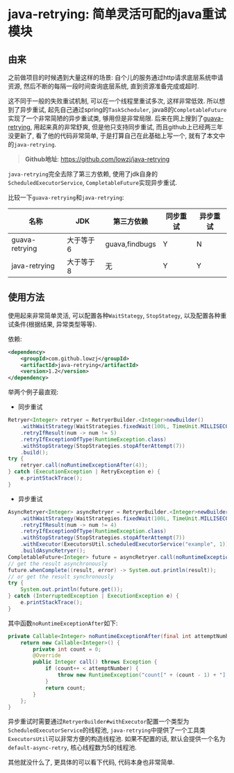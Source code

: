 # java-retrying: 简单灵活可配的java重试模块

## 由来

之前做项目的时候遇到大量这样的场景: 自个儿的服务通过http请求底层系统申请资源, 然后不断的每隔一段时间查询底层系统, 直到资源准备完成或超时.

这不同于一般的失败重试机制, 可以在一个线程里重试多次, 这样非常低效. 所以想到了异步重试, 起先自己通过spring的`TaskScheduler`, java8的`CompletableFuture`实现了一个非常简陋的异步重试类, 够用但是非常局限. 后来在网上搜到了[guava-retrying](https://github.com/rholder/guava-retrying), 用起来真的非常舒爽, 但是他只支持同步重试, 而且github上已经两三年没更新了, 看了他的代码非常简单, 于是打算自己在此基础上写一个, 就有了本文中的`java-retrying`.

> **Github地址**: https://github.com/lowzj/java-retrying

`java-retrying`完全去除了第三方依赖, 使用了jdk自身的`ScheduledExecutorService`, `CompletableFuture`实现异步重试.

比较一下`guava-retrying`和`java-retrying`:

名称 | JDK | 第三方依赖 | 同步重试 | 异步重试
---- | --- | ---- | -------- | --------
guava-retrying | 大于等于6 | guava,findbugs | Y | N
java-retrying | 大于等于8 | 无 | Y | Y

## 使用方法

使用起来非常简单灵活, 可以配置各种`WaitStategy`, `StopStategy`, 以及配置各种重试条件(根据结果, 异常类型等等).

依赖:

```xml
<dependency>
    <groupId>com.github.lowzj</groupId>
    <artifactId>java-retrying</artifactId>
    <version>1.2</version>
</dependency>
```

举两个例子最直观:

* 同步重试
```java
Retryer<Integer> retryer = RetryerBuilder.<Integer>newBuilder()
    .withWaitStrategy(WaitStrategies.fixedWait(100L, TimeUnit.MILLISECONDS))
    .retryIfResult(num -> num != 5)
    .retryIfExceptionOfType(RuntimeException.class)
    .withStopStrategy(StopStrategies.stopAfterAttempt(7))
    .build();
try {
    retryer.call(noRuntimeExceptionAfter(4));
} catch (ExecutionException | RetryException e) {
    e.printStackTrace();
}
```
* 异步重试
```java
AsyncRetryer<Integer> asyncRetryer = RetryerBuilder.<Integer>newBuilder()
    .withWaitStrategy(WaitStrategies.fixedWait(100L, TimeUnit.MILLISECONDS))
    .retryIfResult(num -> num != 4)
    .retryIfExceptionOfType(RuntimeException.class)
    .withStopStrategy(StopStrategies.stopAfterAttempt(7))
    .withExecutor(ExecutorsUtil.scheduledExecutorService("example", 1))
    .buildAsyncRetryer();
CompletableFuture<Integer> future = asyncRetryer.call(noRuntimeExceptionAfter(3));
// get the result asynchronously
future.whenComplete((result, error) -> System.out.println(result));
// or get the result synchronously
try {
    System.out.println(future.get());
} catch (InterruptedException | ExecutionException e) {
    e.printStackTrace();
}
```

其中函数`noRuntimeExceptionAfter`如下:
```java
private Callable<Integer> noRuntimeExceptionAfter(final int attemptNumber) {
    return new Callable<Integer>() {
        private int count = 0;
        @Override
        public Integer call() throws Exception {
            if (count++ < attemptNumber) {
                throw new RuntimeException("count[" + (count - 1) + "] < attemptNumber[" + attemptNumber + "]");
            }
            return count;
        }
    };
}
```

异步重试时需要通过`RetryerBuilder#withExecutor`配置一个类型为`ScheduledExecutorService`的线程池, `java-retrying`中提供了一个工具类`ExecutorsUtil`可以非常方便的构造线程池. 如果不配置的话, 默认会提供一个名为`default-async-retry`, 核心线程数为5的线程池.

其他就没什么了, 更具体的可以看下代码, 代码本身也非常简单.

